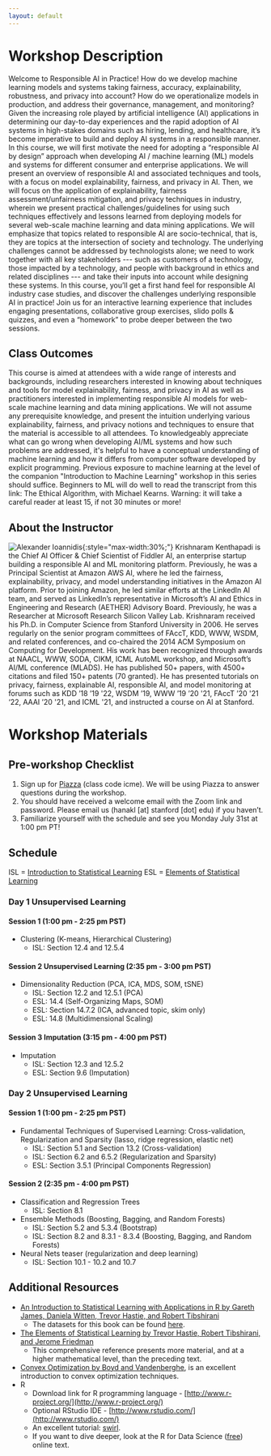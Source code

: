 ```yaml
---
layout: default
---
```

# Workshop Description
Welcome to Responsible AI in Practice! How do we develop machine learning models and systems taking fairness, accuracy, explainability, robustness, and privacy into account? How do we operationalize models in production, and address their governance, management, and monitoring? Given the increasing role played by artificial intelligence (AI) applications in determining our day-to-day experiences and the rapid adoption of AI systems in high-stakes domains such as hiring, lending, and healthcare, it’s become imperative to build and deploy AI systems in a responsible manner. In this course, we will first motivate the need for adopting a “responsible AI by design” approach when developing AI / machine learning (ML) models and systems for different consumer and enterprise applications. We will present an overview of responsible AI and associated techniques and tools, with a focus on model explainability, fairness, and privacy in AI. Then, we will focus on the application of explainability, fairness assessment/unfairness mitigation, and privacy techniques in industry, wherein we present practical challenges/guidelines for using such techniques effectively and lessons learned from deploying models for several web-scale machine learning and data mining applications. We will emphasize that topics related to responsible AI are socio-technical, that is, they are topics at the intersection of society and technology. The underlying challenges cannot be addressed by technologists alone; we need to work together with all key stakeholders --- such as customers of a technology, those impacted by a technology, and people with background in ethics and related disciplines --- and take their inputs into account while designing these systems. In this course, you’ll get a first hand feel for responsible AI industry case studies, and discover the challenges underlying responsible AI in practice! Join us for an interactive learning experience that includes engaging presentations, collaborative group exercises, slido polls & quizzes, and even a “homework” to probe deeper between the two sessions.
## Class Outcomes
This course is aimed at attendees with a wide range of interests and backgrounds, including researchers interested in knowing about techniques and tools for model explainability, fairness, and privacy in AI as well as practitioners interested in implementing responsible AI models for web-scale machine learning and data mining applications. We will not assume any prerequisite knowledge, and present the intuition underlying various explainability, fairness, and privacy notions and techniques to ensure that the material is accessible to all attendees. To knowledgeably appreciate what can go wrong when developing AI/ML systems and how such problems are addressed, it's helpful to have a conceptual understanding of machine learning and how it differs from computer software developed by explicit programming. Previous exposure to machine learning at the level of the companion "Introduction to Machine Learning" workshop in this series should suffice. Beginners to ML will do well to read the transcript from this link: The Ethical Algorithm, with Michael Kearns. Warning: it will take a careful reader at least 15, if not 30 minutes or more!

## About the Instructor
![Alexander Ioannidis](/assets/img/alex.png){:style="max-width:30%;"}
Krishnaram Kenthapadi is the Chief AI Officer & Chief Scientist of Fiddler AI, an enterprise startup building a responsible AI and ML monitoring platform. Previously, he was a Principal Scientist at Amazon AWS AI, where he led the fairness, explainability, privacy, and model understanding initiatives in the Amazon AI platform. Prior to joining Amazon, he led similar efforts at the LinkedIn AI team, and served as LinkedIn’s representative in Microsoft’s AI and Ethics in Engineering and Research (AETHER) Advisory Board. Previously, he was a Researcher at Microsoft Research Silicon Valley Lab. Krishnaram received his Ph.D. in Computer Science from Stanford University in 2006. He serves regularly on the senior program committees of FAccT, KDD, WWW, WSDM, and related conferences, and co-chaired the 2014 ACM Symposium on Computing for Development. His work has been recognized through awards at NAACL, WWW, SODA, CIKM, ICML AutoML workshop, and Microsoft’s AI/ML conference (MLADS). He has published 50+ papers, with 4500+ citations and filed 150+ patents (70 granted). He has presented tutorials on privacy, fairness, explainable AI, responsible AI, and model monitoring at forums such as KDD ’18 ’19 '22, WSDM ’19, WWW ’19 ’20 '21, FAccT ’20 '21 ‘22, AAAI ’20 '21, and ICML '21, and instructed a course on AI at Stanford.
# Workshop Materials
##

## Pre-workshop Checklist
1. Sign up for [Piazza](https://piazza.com/stanford/summer2023/icme) (class code icme). We will be using Piazza to answer questions during the workshop.
2. You should have received a welcome email with the Zoom link and password. Please email us (hanakl [at] stanford [dot] edu) if you haven’t.
3. Familiarize yourself with the schedule and see you Monday July 31st at 1:00 pm PT!

## Schedule
ISL = [Introduction to Statistical Learning](https://www.dropbox.com/s/krvhmt7z8zxhl7f/ISLRv2_website.pdf?dl=0)
ESL = [Elements of Statistical Learning](https://hastie.su.domains/ElemStatLearn/)
### Day 1 Unsupervised Learning
#### Session 1 (1:00 pm - 2:25 pm PST)
- Clustering (K-means, Hierarchical Clustering)
  - ISL: Section 12.4 and 12.5.4

#### Session 2 Unsupervised Learning (2:35 pm - 3:00 pm PST)
- Dimensionality Reduction (PCA, ICA, MDS, SOM, tSNE) 
  - ISL: Section 12.2 and 12.5.1 (PCA)
  - ESL: 14.4 (Self-Organizing Maps, SOM)
  - ESL: Section 14.7.2 (ICA, advanced topic, skim only)
  - ESL: 14.8 (Multidimensional Scaling)

#### Session 3 Imputation (3:15 pm - 4:00 pm PST)
- Imputation 
  - ISL: Section 12.3 and 12.5.2
  - ESL: Section 9.6 (Imputation)

### Day 2 Unsupervised Learning
#### Session 1 (1:00 pm - 2:25 pm PST)
- Fundamental Techniques of Supervised Learning: Cross-validation, Regularization and Sparsity (lasso, ridge regression, elastic net) 
  - ISL: Section 5.1 and Section 13.2 (Cross-validation) 
  - ISL: Section 6.2 and 6.5.2 (Regularization and Sparsity)
  - ESL: Section 3.5.1 (Principal Components Regression)

#### Session 2 (2:35 pm - 4:00 pm PST)  
- Classification and Regression Trees
  - ISL: Section 8.1
- Ensemble Methods (Boosting, Bagging, and Random Forests)
  - ISL: Section 5.2 and 5.3.4 (Bootstrap)
  - ISL: Section 8.2 and 8.3.1 - 8.3.4 (Boosting, Bagging, and Random Forests)
- Neural Nets teaser (regularization and deep learning) 
  - ISL: Section 10.1 - 10.2 and 10.7

## Additional Resources
- [An Introduction to Statistical Learning with Applications in R by Gareth James, Daniela Witten, Trevor Hastie, and Robert Tibshirani](https://www.dropbox.com/s/krvhmt7z8zxhl7f/ISLRv2_website.pdf?dl=0) 
  - The datasets for this book can be found [here](https://www.statlearning.com/resources-second-edition).
- [The Elements of Statistical Learning by Trevor Hastie, Robert Tibshirani, and Jerome Friedman](https://hastie.su.domains/ElemStatLearn/)  
  - This comprehensive reference presents more material, and at a higher mathematical level, than the preceding text. 
- [Convex Optimization by Boyd and Vandenberghe](https://stanford.edu/~boyd/cvxbook/), is an excellent introduction to convex optimization techniques.
- R
  - Download link for R programming language - [http://www.r-project.org/](http://www.r-project.org/)
  - Optional RStudio IDE - [http://www.rstudio.com/](http://www.rstudio.com/)
  - An excellent tutorial: [swirl](https://cran.r-project.org/web/packages/swirl/index.html).
  - If you want to dive deeper, look at the R for Data Science ([free](https://r4ds.had.co.nz/)) online text.
